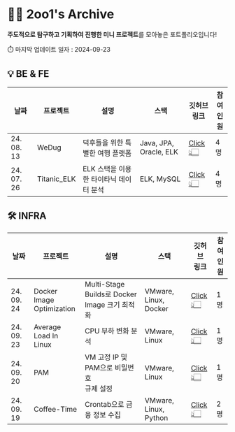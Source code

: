 # ✌🏻 2oo1's Archive

**주도적으로 탐구하고 기획하여 진행한 미니 프로젝트**를 모아놓은 포트폴리오입니다!

⏱️ 마지막 업데이트 일자 : 2024-09-23
<br>
## 💡 BE & FE
| 날짜        | 프로젝트             | 설명                                           | 스택                    | 깃허브<br>링크                          | 참여<br>인원   |
|-------------|------------------------|------------------------------------------------|-------------------------|--------------------------------------|------------|
| 24. 08. 13  | WeDug                  | 덕후들을 위한 특별한 여행 플랫폼              | Java, JPA, Oracle, ELK  | [Click👆🏻](https://github.com/B1ABOA/wedug) | 4명        |
| 24. 07. 26  | Titanic_ELK            | ELK 스택을 이용한 타이타닉 데이터 분석       | ELK, MySQL              | [Click👆🏻](https://github.com/B1ABOA/titanic_elk) | 4명        |

## 🛠 INFRA 
| 날짜        | 프로젝트             | 설명                             | 스택                         | 깃허브<br>링크                          | 참여<br>인원   |
|-------------|------------------------|----------------------------------|------------------------------|--------------------------------------|------------|
| 24. 09. 24  | Docker Image<br>Optimization  | Multi-Stage Builds로 Docker Image 크기 최적화              | VMware, Linux, Docker                | [Click👆🏻](https://github.com/2oo1s/TIL/blob/main/Hands-On/Average-Load-In-Linux.md) | 1명        |
| 24. 09. 23  | Average Load In<br>Linux  | CPU 부하 변화 분석              | VMware, Linux                | [Click👆🏻](https://github.com/2oo1s/TIL/blob/main/Hands-On/Average-Load-In-Linux.md) | 1명        |
| 24. 09. 20  | PAM                    | VM 고정 IP 및 PAM으로 비밀번호<br>규제 설정 | VMware, Linux                | [Click👆🏻](https://github.com/2oo1s/TIL/blob/main/Hands-On/Linux-PAM.md) | 1명        |
| 24. 09. 19  | Coffee-Time            | Crontab으로 금융 정보 수집     | VMware, Linux, Python       | [Click👆🏻](https://github.com/2oo1s/Coffee-Time) | 2명        |
